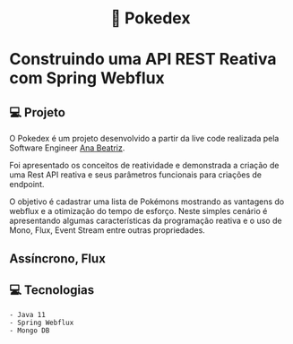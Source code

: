 <h1 align="center">
  🚀 Pokedex
</h1>

# Construindo uma API REST Reativa com Spring Webflux

## 💻 Projeto

O Pokedex é um projeto desenvolvido a partir da live code realizada pela Software Engineer [Ana Beatriz](https://github.com/anabneri). 

Foi apresentado os conceitos de reatividade e demonstrada a criação de uma Rest API reativa e seus parâmetros funcionais para criações de endpoint.

O objetivo é cadastrar uma lista de Pokémons mostrando as vantagens do webflux e a otimização do tempo de esforço. 
Neste simples cenário é apresentando algumas características da programação reativa e o uso de Mono, Flux, Event Stream entre outras propriedades. 


Assíncrono, Flux
---

## 💻 Tecnologias

    - Java 11
    - Spring Webflux
    - Mongo DB
